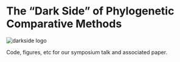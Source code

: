 # The “Dark Side” of Phylogenetic Comparative Methods

![darkside logo](https://github.com/richfitz/pcm-darkside/raw/master/Figures/dark_side_of_pcm.png)

Code, figures, etc for our symposium talk and associated paper.


